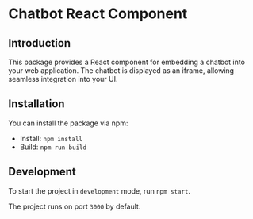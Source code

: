 # Chatbot React Component

## Introduction

This package provides a React component for embedding a chatbot into your web application. The chatbot is displayed as an iframe, allowing seamless integration into your UI.

## Installation

You can install the package via npm:

- Install: `npm install`
- Build: `npm run build`

## Development

To start the project in `development` mode, run `npm start`.

The project runs on port `3000` by default.
